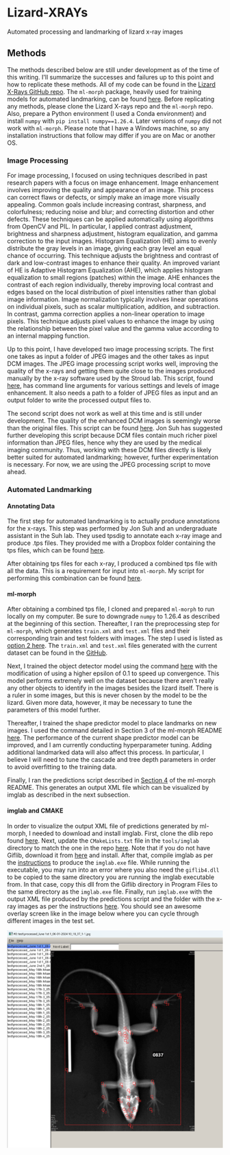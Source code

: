 # Lizard-XRAYs
Automated processing and landmarking of lizard x-ray images

## Methods

The methods described below are still under development as of the time of this writing. I'll summarize the successes and failures up to this point and how to replicate these methods. All of my code can be found in the [Lizard X-Rays GitHub repo](https://github.com/Human-Augment-Analytics/Lizard-x-rays). The `ml-morph` package, heavily used for training models for automated landmarking, can be found [here](https://github.com/agporto/ml-morph). Before replicating any methods, please clone the Lizard X-rays repo and the `ml-morph` repo. Also, prepare a Python environment (I used a Conda environment) and install `numpy` with `pip install numpy==1.26.4`. Later versions of `numpy` did not work with `ml-morph`. Please note that I have a Windows machine, so any installation instructions that follow may differ if you are on Mac or another OS.

### Image Processing

For image processing, I focused on using techniques described in past research papers with a focus on image enhancement. Image enhancement involves improving the quality and appearance of an image. This process can correct flaws or defects, or simply make an image more visually appealing. Common goals include increasing contrast, sharpness, and colorfulness; reducing noise and blur; and correcting distortion and other defects. These techniques can be applied automatically using algorithms from OpenCV and PIL. In particular, I applied contrast adjustment, brightness and sharpness adjustment, histogram equalization, and gamma correction to the input images. Histogram Equalization (HE) aims to evenly distribute the gray levels in an image, giving each gray level an equal chance of occurring. This technique adjusts the brightness and contrast of dark and low-contrast images to enhance their quality. An improved variant of HE is Adaptive Histogram Equalization (AHE), which applies histogram equalization to small regions (patches) within the image. AHE enhances the contrast of each region individually, thereby improving local contrast and edges based on the local distribution of pixel intensities rather than global image information. Image normalization typically involves linear operations on individual pixels, such as scalar multiplication, addition, and subtraction. In contrast, gamma correction applies a non-linear operation to image pixels. This technique adjusts pixel values to enhance the image by using the relationship between the pixel value and the gamma value according to an internal mapping function.

Up to this point, I have developed two image processing scripts. The first one takes as input a folder of JPEG images and the other takes as input DCM images. The JPEG image processing script works well, improving the quality of the x-rays and getting them quite close to the images produced manually by the x-ray software used by the Stroud lab. This script, found [here](https://github.com/Human-Augment-Analytics/Lizard-x-rays/blob/main/x-ray_preprocessing.py), has command line arguments for various settings and levels of image enhancement. It also needs a path to a folder of JPEG files as input and an output folder to write the processed output files to.

The second script does not work as well at this time and is still under development. The quality of the enhanced DCM images is seemingly worse than the original files. This script can be found [here](https://github.com/Human-Augment-Analytics/Lizard-x-rays/blob/main/x-ray_preprocessing_dicom.py). Jon Suh has suggested further developing this script because DCM files contain much richer pixel information than JPEG files, hence why they are used by the medical imaging community. Thus, working with these DCM files directly is likely better suited for automated landmarking; however, further experimentation is necessary. For now, we are using the JPEG processing script to move ahead.

### Automated Landmarking

#### Annotating Data

The first step for automated landmarking is to actually produce annotations for the x-rays. This step was performed by Jon Suh and an undergraduate assistant in the Suh lab. They used tpsdig to annotate each x-ray image and produce .tps files. They provided me with a Dropbox folder containing the tps files, which can be found [here](https://www.dropbox.com/scl/fo/t77q0baokmb2zj2i2vs0a/AGJQ4FI9111QjSOxewEccao?rlkey=bt1hwxqqg9ue2k5iakcfasz7g&dl=0).

After obtaining tps files for each x-ray, I produced a combined tps file with all the data. This is a requirement for input into `ml-morph`. My script for performing this combination can be found [here](https://github.com/Human-Augment-Analytics/Lizard-x-rays/blob/main/combine_tps_files.py).

#### ml-morph

After obtaining a combined tps file, I cloned and prepared `ml-morph` to run locally on my computer. Be sure to downgrade `numpy` to 1.26.4 as described at the beginning of this section. Thereafter, I ran the preprocessing step for `ml-morph`, which generates `train.xml` and `test.xml` files and their corresponding train and test folders with images. The step I used is listed as [option 2 here](https://github.com/agporto/ml-morph?tab=readme-ov-file#option-2---previously-annotated-dataset). The `train.xml` and `test.xml` files generated with the current dataset can be found in the [GitHub](https://github.com/Human-Augment-Analytics/Lizard-x-rays/tree/main). 

Next, I trained the object detector model using the command [here](https://github.com/agporto/ml-morph?tab=readme-ov-file#2-training-and-testing-object-detectors-detector_trainerpy) with the modification of using a higher epsilon of 0.1 to speed up convergence. This model performs extremely well on the dataset because there aren't really any other objects to identify in the images besides the lizard itself. There is a ruler in some images, but this is never chosen by the model to be the lizard. Given more data, however, it may be necessary to tune the parameters of this model further.

Thereafter, I trained the shape predictor model to place landmarks on new images. I used the command detailed in Section 3 of the ml-morph README [here](https://github.com/agporto/ml-morph?tab=readme-ov-file#3-training-and-testing-shape-predictors-shape_trainerpy). The performance of the current shape predictor model can be improved, and I am currently conducting hyperparameter tuning. Adding additional landmarked data will also affect this process. In particular, I believe I will need to tune the cascade and tree depth parameters in order to avoid overfitting to the training data.

Finally, I ran the predictions script described in [Section 4](https://github.com/agporto/ml-morph?tab=readme-ov-file#4-predicting-the-landmark-positions-in-a-new-set-of-images-predictionpy) of the ml-morph README. This generates an output XML file which can be visualized by imglab as described in the next subsection.

#### imglab and CMAKE

In order to visualize the output XML file of predictions generated by ml-morph, I needed to download and install imglab. First, clone the dlib repo found [here](https://github.com/davisking/dlib/tree/master/tools/imglab). Next, update the `CMakeLists.txt` file in the `tools/imglab` directory to match the one in the repo [here](https://github.com/Human-Augment-Analytics/Lizard-x-rays/blob/main/CMakeLists.txt). Note that if you do not have Giflib, download it from [here](https://sourceforge.net/projects/gnuwin32/files/giflib/4.1.4-1/giflib-4.1.4-1-src.exe/download?use_mirror=master&download=) and install. After that, compile imglab as per the [instructions](https://github.com/davisking/dlib/tree/master/tools/imglab) to produce the `imglab.exe` file. While running the executable, you may run into an error where you also need the `giflib4.dll` to be copied to the same directory you are running the imglab executable from. In that case, copy this dll from the Giflib directory in Program Files to the same directory as the `imglab.exe` file. Finally, run `imglab.exe` with the output XML file produced by the predictions script and the folder with the x-ray images as per the instructions [here](https://github.com/davisking/dlib/tree/master/tools/imglab). You should see an awesome overlay screen like in the image below where you can cycle through different images in the test set.

![Imglab software showing output landmarks and a bounding box from the models overlayed onto a test set x-ray image.](imglab.png)
